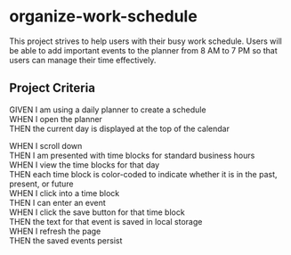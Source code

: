 # organize-work-schedule
This project strives to help users with their busy work schedule.  Users will be able to add important events to the planner from 8 AM to 7 PM so that users can manage their time effectively.

## Project Criteria
GIVEN I am using a daily planner to create a schedule
<br>
WHEN I open the planner
<br>
THEN the current day is displayed at the top of the calendar

WHEN I scroll down
<br>
THEN I am presented with time blocks for standard business hours
<br>
WHEN I view the time blocks for that day
<br>
THEN each time block is color-coded to indicate whether it is in the past, present, or future
<br>
WHEN I click into a time block
<br>
THEN I can enter an event
<br>
WHEN I click the save button for that time block
<br>
THEN the text for that event is saved in local storage
<br>
WHEN I refresh the page
<br>
THEN the saved events persist

